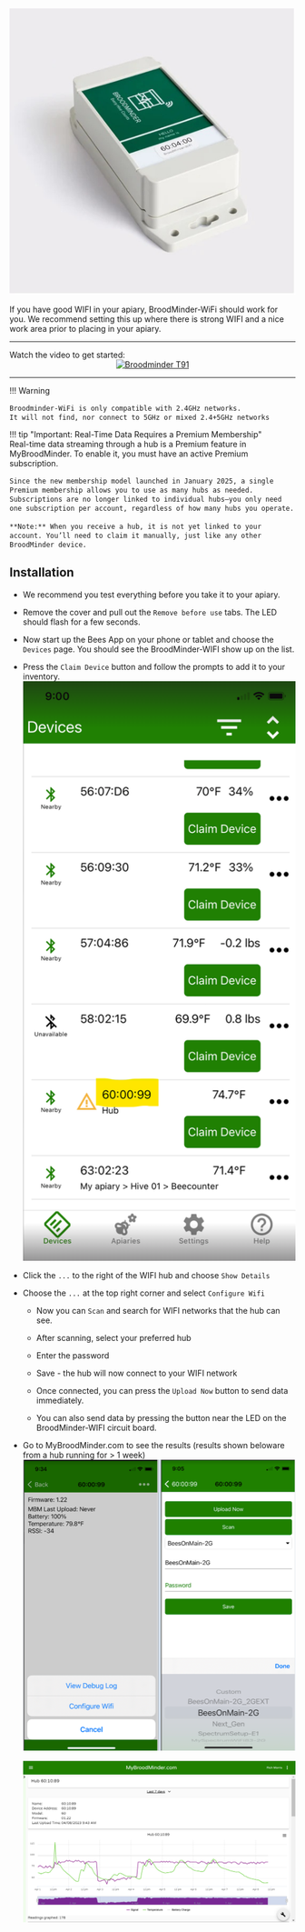 
<div style="text-align:center;"><img src="../assets/60_hubs.assets/WIFI_Hub.jpg"></div>


If you have good WIFI in your apiary, BroodMinder-WiFi should work for you.
We recommend setting this up where there is strong WIFI and a nice work area prior to placing in your apiary.


<hr>
Watch the video to get started:  
<div align="center">
    <a href="https://youtu.be/10jw51jqmT0" target="_blank">
        <img src="https://img.youtube.com/vi/10jw51jqmT0/0.jpg" alt="Broodminder T91">
    </a>
</div>
<hr>


!!! Warning

    Broodminder-WiFi is only compatible with 2.4GHz networks. 
    It will not find, nor connect to 5GHz or mixed 2.4+5GHz networks


!!! tip "Important: Real-Time Data Requires a Premium Membership"  
    Real-time data streaming through a hub is a Premium feature in MyBroodMinder. To enable it, you must have an active Premium subscription.

    Since the new membership model launched in January 2025, a single Premium membership allows you to use as many hubs as needed. Subscriptions are no longer linked to individual hubs—you only need one subscription per account, regardless of how many hubs you operate.

    **Note:** When you receive a hub, it is not yet linked to your account. You’ll need to claim it manually, just like any other BroodMinder device. 


## Installation

- We recommend you test everything before you take it to your apiary.

- Remove the cover and pull out the `Remove before use` tabs. The LED should flash for a few seconds.

- Now start up the Bees App on your phone or tablet and choose the `Devices` page. You should see the BroodMinder-WIFI show up on the list. 

- Press the `Claim Device` button and follow the prompts to add it to your inventory.
![claim](../assets/60_hubs.assets/image-20230408093307902.png#mediumImg)
  

- Click the `...` to the right of the WIFI hub and choose `Show Details`

- Choose the `...` at the top right corner and select `Configure Wifi`

  - Now you can `Scan` and search for WIFI networks that the hub can see.

  - After scanning, select your preferred hub

  - Enter the password

  - Save - the hub will now connect to your WIFI network

  - Once connected, you can press the `Upload Now` button to send data immediately.

  - You can also send data by pressing the button near the LED on the BroodMinder-WIFI circuit board.

    
- Go to MyBroodMinder.com to see the results (results shown beloware from a hub running for > 1 week)![MBM](../assets/60_hubs.assets/image-20230408093827071.png)

  ![image-20230408094805586](../assets/60_hubs.assets/image-20230408094805586.png)

  